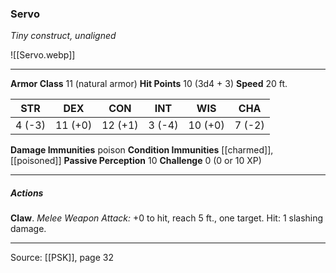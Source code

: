 ### Servo
_Tiny construct, unaligned_

![[Servo.webp]]




---

**Armor Class** 11 (natural armor)
**Hit Points** 10 (3d4 + 3)
**Speed** 20 ft.

| STR     | DEX     | CON     | INT     | WIS     | CHA     |
|---------|---------|---------|---------|---------|---------|
| 4 (-3) | 11 (+0) | 12 (+1) | 3 (-4) | 10 (+0) | 7 (-2) |

**Damage Immunities** poison
**Condition Immunities** [[charmed]], [[poisoned]]
**Passive Perception** 10
**Challenge** 0 (0 or 10 XP)

---

##### Actions
**Claw**. _Melee Weapon Attack:_ +0 to hit, reach 5 ft., one target. Hit: 1 slashing damage.


---

Source: [[PSK]], page 32